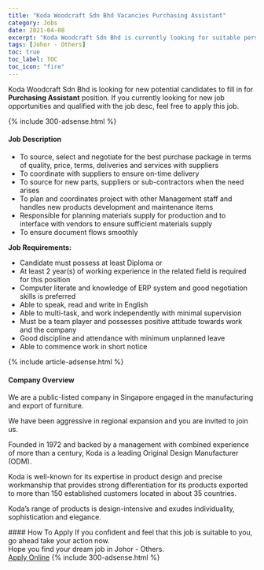 ```yaml
---
title: "Koda Woodcraft Sdn Bhd Vacancies Purchasing Assistant" 
category: Jobs 
date: 2021-04-08 
excerpt: "Koda Woodcraft Sdn Bhd is currently looking for suitable person to fill in the Purchasing Assistant which based in Johor - Others" 
tags: [Johor - Others] 
toc: true 
toc_label: TOC 
toc_icon: "fire" 
--- 
```


<p>Koda Woodcraft Sdn Bhd is looking for new potential candidates to fill in for <b>Purchasing Assistant</b> position. If you currently looking for new job opportunities and qualified with the job desc, feel free to apply this job.
</p>{% include 300-adsense.html %} 
<div><div><h4>Job Description</h4></div><div><div><span><div><ul><li>To source, select and negotiate for the best purchase package in terms of quality, price, terms, deliveries and services with suppliers</li><li>To coordinate with suppliers to ensure on-time delivery</li><li>To source for new parts, suppliers or sub-contractors when the need arises</li><li>To plan and coordinates project with other Management staff and handles new products development and maintenance items</li><li>Responsible for planning materials supply for production and to interface with vendors to ensure sufficient materials supply</li><li>To ensure document flows smoothly</li></ul><p><strong>Job Requirements:</strong></p><ul><li>Candidate must possess at least Diploma or</li><li>At least&#160;2 year(s) of working experience in the related field is required for this position</li><li>Computer literate and knowledge of ERP system and good negotiation skills is preferred</li><li>Able to speak, read and write in English</li><li>Able to multi-task, and work independently with minimal supervision</li><li>Must be a team player and possesses positive attitude towards work and the company</li><li>Good discipline and attendance with minimum unplanned leave</li><li>Able to commence work in short notice</li></ul></div></span></div></div></div> 
{% include article-adsense.html %} 
<div><div><h4>Company Overview</h4></div><div><div><span><div><p>We are a public-listed company in Singapore engaged in the manufacturing and export of furniture.</p><p>We have been aggressive in regional expansion and you are invited to join us.</p><p>Founded in 1972 and backed by a management with combined experience of more than a century, Koda is a leading Original Design Manufacturer (ODM).</p><p>Koda is well-known for its expertise in product design and precise workmanship that provides strong differentiation for its products exported to more than 150 established customers located in about 35 countries.</p><p>Koda&#8217;s range of products is design-intensive and exudes individuality, sophistication and elegance.</p></div></span></div></div></div> 
#### How To Apply 
If you confident and feel that this job is suitable to you, go ahead take your action now. <br/> 
Hope you find your dream job in Johor - Others. <br/> 
<a href="https://www.jobstreet.com.my/en/job/purchasing-assistant-4529418?jobId=jobstreet-my-job-4529418&" class="btn btn--info" target="_blank" rel="nofollow noopenner">Apply Online</a> 
{% include 300-adsense.html %} 